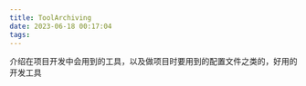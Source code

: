 ```yaml
---
title: ToolArchiving
date: 2023-06-18 00:17:04
tags:
---
```

介绍在项目开发中会用到的工具，以及做项目时要用到的配置文件之类的，好用的开发工具
